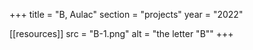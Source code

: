 +++
title = "B, Aulac"
section = "projects"
year = "2022"

[[resources]]
src = "B-1.png"
alt = "the letter \"B\""
+++
